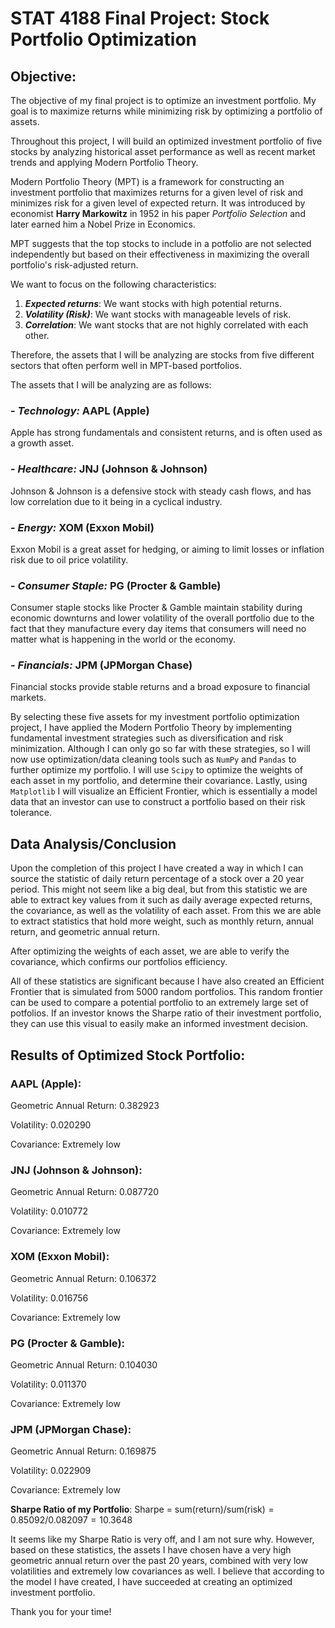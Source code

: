 # STAT 4188 Final Project: Stock Portfolio Optimization

## Objective:

The objective of my final project is to optimize an investment portfolio. My goal is to maximize returns while minimizing risk by optimizing a portfolio of assets.

Throughout this project, I will build an optimized investment portfolio of five stocks by analyzing historical asset performance as well as recent market trends and applying Modern Portfolio Theory.

Modern Portfolio Theory (MPT) is a framework for constructing an investment portfolio that maximizes returns for a given level of risk and minimizes risk for a given level of expected return. It was introduced by economist **Harry Markowitz** in 1952 in his paper *Portfolio Selection* and later earned him a Nobel Prize in Economics.

MPT suggests that the top stocks to include in a potfolio are not selected independently but based on their effectiveness in maximizing the overall portfolio's risk-adjusted return.

We want to focus on the following characteristics:
1. ***Expected returns***: We want stocks with high potential returns.
2. ***Volatility (Risk)***: We want stocks with manageable levels of risk.
3. ***Correlation***: We want stocks that are not highly correlated with each other.

Therefore, the assets that I will be analyzing are stocks from five different sectors that often perform well in MPT-based portfolios.

The assets that I will be analyzing are as follows:

### - *Technology:* **AAPL (Apple)** 

Apple has strong fundamentals and consistent returns, and is often used as a growth asset.

### - *Healthcare:* **JNJ (Johnson & Johnson)**

Johnson & Johnson is a defensive stock with steady cash flows, and has low correlation due to it being in a cyclical industry.

### - *Energy:* **XOM (Exxon Mobil)**

Exxon Mobil is a great asset for hedging, or aiming to  limit losses or inflation risk due to oil price volatility.

### - *Consumer Staple:* **PG (Procter & Gamble)**

Consumer staple stocks like Procter & Gamble maintain stability during economic downturns and lower volatility of the overall portfolio due to the fact that they manufacture every day items that consumers will need no matter what is happening in the world or the economy.

### - *Financials:* **JPM (JPMorgan Chase)**

Financial stocks provide stable returns and a broad exposure to financial markets.

By selecting these five assets for my investment portfolio optimization project, I have applied the Modern Portfolio Theory by implementing fundamental investment strategies such as diversification and risk minimization. Although I can only go so far with these strategies, so I will now use optimization/data cleaning tools such as `NumPy` and `Pandas` to further optimize my portfolio. I will use `Scipy` to optimize the weights of each asset in my portfolio, and determine their covariance. Lastly, using `Matplotlib` I will visualize an Efficient Frontier, which is essentially a model data that an investor can use to construct a portfolio based on their risk tolerance.


## Data Analysis/Conclusion

Upon the completion of this project I have created a way in which I can source the statistic of daily return percentage of a stock over a 20 year period. This might not seem like a big deal, but from this statistic we are able to extract key values from it such as daily average expected returns, the covariance, as well as the volatility of each asset. From this we are able to extract statistics that hold more weight, such as monthly return, annual return, and geometric annual return. 

After optimizing the weights of each asset, we are able to verify the covariance, which confirms our portfolios efficiency.

All of these statistics are significant because I have also created an Efficient Frontier that is simulated from 5000 random portfolios. This random frontier can be used to compare a potential portfolio to an extremely large set of potfolios. If an investor knows the Sharpe ratio of their investment portfolio, they can use this visual to easily make an informed investment decision.

## Results of Optimized Stock Portfolio:

### **AAPL (Apple)**:

Geometric Annual Return: 0.382923

Volatility: 0.020290

Covariance: Extremely low

### **JNJ (Johnson & Johnson)**:

Geometric Annual Return: 0.087720

Volatility: 0.010772

Covariance: Extremely low
 
### **XOM (Exxon Mobil)**:

Geometric Annual Return: 0.106372

Volatility: 0.016756

Covariance: Extremely low

### **PG (Procter & Gamble)**:

Geometric Annual Return: 0.104030

Volatility: 0.011370

Covariance: Extremely low

### **JPM (JPMorgan Chase)**:

Geometric Annual Return: 0.169875

Volatility: 0.022909

Covariance: Extremely low

**Sharpe Ratio of my Portfolio**: $\text{Sharpe = sum(return)/sum(risk)} = 0.85092/0.082097 = 10.3648$

It seems like my Sharpe Ratio is very off, and I am not sure why. However, based on these statistics, the assets I have chosen have a very high geometric annual return over the past 20 years, combined with very low volatilities and extremely low covariances as well. I believe that according to the model I have created, I have succeeded at creating an optimized investment portfolio.

Thank you for your time!